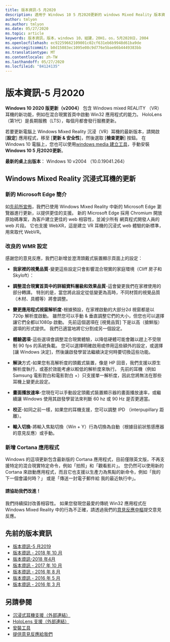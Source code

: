```yaml
---
title: 版本資訊-5 月2020
description: 適用于 Windows 10 5 月2020更新的 windows Mixed Reality 版本資訊（也稱為2004）。
author: tmlyon
ms.author: tmlyon
ms.date: 05/27/2020
ms.topic: article
keywords: 版本資訊，版本，windows 10，組建，20H1，os，5月2020日，2004
ms.openlocfilehash: ec92259662109001c02cf631eb6b9948d61ba9de
ms.sourcegitcommit: b0d15083ec1095e08c9d776e5bae66b4449383bb
ms.translationtype: MT
ms.contentlocale: zh-TW
ms.lasthandoff: 05/27/2020
ms.locfileid: "84124135"
---
```

# <a name="release-notes---may-2020"></a>版本資訊-5 月2020

**Windows 10 2020 版更新（v2004）** 包含 Windows mixed REALITY （VR）耳機的新功能，例如在混合現實首頁中啟動 Win32 應用程式的能力。 HoloLens （第1代）是長期服務（LTS），每個月都會發行服務更新。

若要更新電腦上 Windows Mixed Reality 沉浸（VR）耳機的最新版本，請開啟 [**設定**] 應用程式，移至 [**更新 & 安全性**]，然後選取 [**檢查更新**] 按鈕。 在 Windows 10 電腦上，您也可以使用[windows media 建立工具](https://www.microsoft.com/software-download/windows10)，手動安裝**Windows 10 5 月2020更新**。

**最新的桌上出版本**： Windows 10 v2004 （10.0.19041.264）

## <a name="updates-for-windows-mixed-reality-immersive-headsets"></a>Windows Mixed Reality 沉浸式耳機的更新

### <a name="introducing-the-new-microsoft-edge"></a>新的 Microsoft Edge 簡介
如[先前所宣佈](https://docs.microsoft.com/windows/mixed-reality/new-microsoft-edge)，我們已使用 Windows Mixed Reality 中新的 Microsoft Edge 瀏覽器進行更新，以提供更佳的支援。 新的 Microsoft Edge 採用 Chromium 開放原始碼專案，為客戶建立更佳的 web 相容性，並減少所有 網頁程式開發人員的 web 片段。 它也支援 WebXR，這是建立 VR 耳機的沉浸式 web 體驗的新標準，用來取代 WebVR。

### <a name="improved-settings-for-wmr"></a>改良的 WMR 設定
感謝您的意見反應，我們已新增並澄清頭戴式裝置顯示頁面上的設定：

* **我家裡的視覺品質**-變更這些設定只會影響混合現實的家庭環境（Cliff 房子和 Skyloft）：

* **調整混合現實首頁中的詳細資料層級和效果品質**-這會變更我們在家裡使用的部分轉譯。 特別的是，當您將此設定從低變更為高時，不同材質的視覺品質（木材、具體等）將會調整。

* **變更應用程式視窗解析度**-根據預設，在家裡啟動的大部分2d 視窗都是以720p 解析度啟動。 雖然您可以手動 & 垂直調整它們的大小，但您也可以選擇讓它們全都以1080p 啟動。 先前這個選項在 [視覺品質] 下是以高（搶鮮版）選項的形式提供。 我們已適當地將它分割成另一個設定。

* **體驗選項**-這些選項會調整混合現實體驗，以降低硬體可能會難以趕上不受限制 90 fps 的系統負載。 您可以選擇明確啟用或停用這些額外的設定，或選擇 [讓 Windows 決定]，然後讓啟發學習法繼續決定何時要切換這些功能。

* **解決**方式-如果您有高解析度的頭戴式裝置，像是 HP 回音，我們支援以原生解析度執行，或基於效能考慮以較低的解析度來執行。 先前的耳機（例如 Samsung 電影對白和電影對白 +）只支援單一解析度，因此您將無法在那些耳機上變更此設定。

* **畫面播放速率**-您現在可以手動設定頭戴式裝置顯示器的畫面播放速率，或繼續讓 Windows 使用其啟發學習法來判斷 60 hz 或 90 Hz 是否更適當。

* **校正**-如同之前一樣，如果您的耳機支援，您可以調整 IPD （interpupillary 距離）。

* **輸入切換**-將輸入焦點切換（Win + Y）行為切換為自動（根據目前狀態感應器的意見反應）或手動。

### <a name="new-cortana-app"></a>新增 Cortana 應用程式
Windows 的這項更新包含最新版的 Cortana 應用程式，目前僅限英文版，不再支援特定的混合現實特定命令，例如「拍照」和「觀看影片」。 您仍然可以使用新的 Cortana 來啟動應用程式，而且它也支援以生產力為焦點的新命令，例如「我的下一個會議何時？」 或是「傳送一封電子郵件給 <name> 我的最近執行中」。

#### <a name="please-help-us-improve"></a>請協助我們改進！
我們持續探討改善相容性。  如果您發現您最愛的傳統 Win32 應用程式在 Windows Mixed Reality 中的行為不正確，請透過我們的[意見反應中樞](https://support.microsoft.com//help/4021566/windows-10-send-feedback-to-microsoft-with-feedback-hub)提交意見反應。

## <a name="prior-release-notes"></a>先前的版本資訊

* [版本資訊-5 月2019](release-notes-may-2019.md)
* [版本資訊 - 2018 年 10 月](release-notes-october-2018.md)
* [版本資訊-2018 年4月](release-notes-april-2018.md)
* [版本資訊 - 2017 年 10 月](release-notes-october-2017.md)
* [版本資訊 - 2016 年 8 月](release-notes-august-2016.md)
* [版本資訊 - 2016 年 5 月](release-notes-may-2016.md)
* [版本資訊 - 2016 年 3 月](release-notes-march-2016.md)

## <a name="see-also"></a>另請參閱
* [沉浸式耳機支援（外部連結）](https://docs.microsoft.com/windows/mixed-reality/enthusiast-guide/troubleshooting-windows-mixed-reality)
* [HoloLens 支援（外部連結）](https://support.microsoft.com/products/hololens)
* [安裝工具](install-the-tools.md)
* [提供意見反應給我們](give-us-feedback.md)
